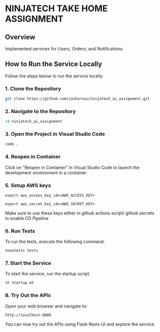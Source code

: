 
# NINJATECH TAKE HOME ASSIGNMENT 

## Overview

Implemented services for Users, Orders, and Notifications.

## How to Run the Service Locally

Follow the steps below to run the service locally:

### 1. Clone the Repository

```bash
git clone https://github.com/jaikarnyu/ninjatech_ai_assignment.git
```

### 2. Navigate to the Repository

```bash
cd ninjatech_ai_assignment
```

### 3. Open the Project in Visual Studio Code

```bash
code .
```

### 4. Reopen in Container

Click on "Reopen in Container" in Visual Studio Code to launch the development environment in a container.

### 5. Setup AWS keys

``` 
export aws_access_key_id=<AWS_ACCESS_KEY>
```
``` 
export aws_secret_key_id=<AWS_SECRET_KEY>
```

Make sure to use these keys either in github actions script/ github secrets to enable CD Pipeline

### 6. Run Tests

To run the tests, execute the following command:

```bash
nosetests tests
```


### 7. Start the Service

To start the service, run the startup script:

```bash
sh startup.sh
```

### 8. Try Out the APIs

Open your web browser and navigate to:

```
http://localhost:8080
```

You can now try out the APIs using Flask Restx UI and explore the service.





